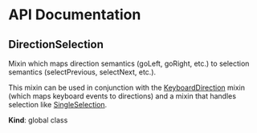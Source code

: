 # API Documentation
<a name="DirectionSelection"></a>
## DirectionSelection
Mixin which maps direction semantics (goLeft, goRight, etc.) to selection
semantics (selectPrevious, selectNext, etc.).

This mixin can be used in conjunction with the
[KeyboardDirection](KeyboardDirection.md) mixin (which maps keyboard events
to directions) and a mixin that handles selection like
[SingleSelection](SingleSelection.md).

  **Kind**: global class
